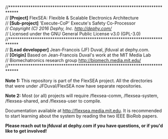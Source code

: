 //****************************************************************************  
//	**[Project]** FlexSEA: Flexible & Scalable Electronics Architecture  
//	**[Sub-project]** 'Execute-CoP' Execute's Safety Co-Processor  
//	*Copyright (C) 2016 Dephy, Inc. <http://dephy.com/>*  
//	Licensed under the GNU General Public License v3.0 (GPL-3.0)  
//****************************************************************************  
//	**[Lead developper]** Jean-Francois (JF) Duval, jfduval at dephy.com.  
//	**[Origin]** Based on Jean-Francois Duval's work at the MIT Media Lab  
//	Biomechatronics research group <http://biomech.media.mit.edu/>  
//****************************************************************************  

**Note 1:** This repository is part of the FlexSEA project. All the directories  
that were under JFDuval/FlexSEA now have separate repositories.  

**Note 2:** Most (or all) projects will require /flexsea-comm, /flexsea-system,  
/flexsea-shared, and /flexsea-user to compile.  
  
Documentation available at <http://flexsea.media.mit.edu>. It is recommended  
to start learning about the system by reading the two IEEE BioRob papers.  
  
**Please reach out to jfduval at dephy.com if you have questions, or if you'd  
like to get involved!**  